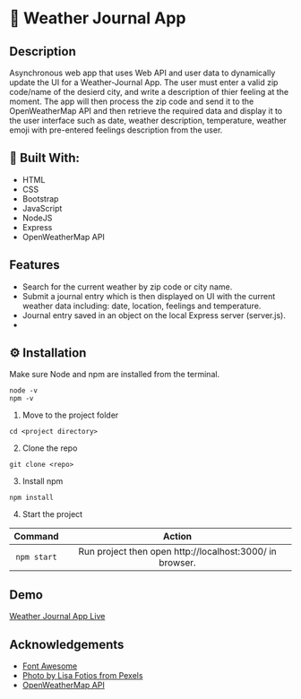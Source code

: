 # 📝 Weather Journal App

## Description

Asynchronous web app that uses Web API and user data to dynamically
update the UI for a Weather-Journal App. 
The user must enter a valid zip code/name of the desierd city, and write a description of thier feeling at the moment. The app will then process the zip code and send it to the OpenWeatherMap API and then retrieve the required data and display it to the user interface such as date, weather description, temperature, weather emoji with pre-entered feelings description from the user.


## 🧰 Built With:

- HTML
- CSS
- Bootstrap
- JavaScript
- NodeJS
- Express
- OpenWeatherMap API


## Features
- Search for the current weather by zip code or city name.
- Submit a journal entry which is then displayed on UI with the current weather data including: date, location, feelings and temperature.
- Journal entry saved in an object on the local Express server (server.js).
- 

## ⚙ Installation

Make sure Node and npm are installed from the terminal.

```
node -v
npm -v
```

1. Move to the project folder

```
cd <project directory>
```

2. Clone the repo

```
git clone <repo>
```

3. Install npm

```
npm install
```

4. Start the project

|       Command        |                           Action                           |
| :------------------: | :--------------------------------------------------------: |
|     `npm start`      |  Run project then open http://localhost:3000/ in browser.  |


## Demo
[Weather Journal App Live ](https://weather-journal-app-m.herokuapp.com/)


## Acknowledgements

- [Font Awesome](https://fontawesome.com)
- [Photo by Lisa Fotios from Pexels](https://www.pexels.com/photo/silhouette-of-trees-during-golden-hour-1921336/)
- [OpenWeatherMap API](https://openweathermap.org/api)
